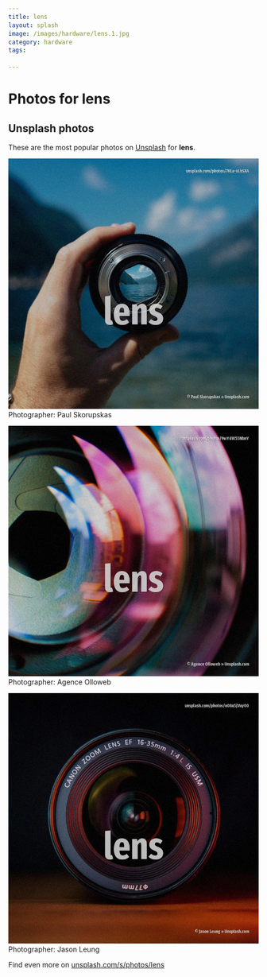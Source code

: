 ```yaml
---
title: lens
layout: splash
image: /images/hardware/lens.1.jpg
category: hardware
tags:

---
```

# Photos for lens
 
## Unsplash photos
These are the most popular photos on [Unsplash](https://unsplash.com) for **lens**.
 
![lens](/images/hardware/lens.1.jpg)
Photographer:  Paul Skorupskas
 
![lens](/images/hardware/lens.2.jpg)
Photographer:  Agence Olloweb
 
![lens](/images/hardware/lens.3.jpg)
Photographer:  Jason Leung
 
Find even more on [unsplash.com/s/photos/lens](https://unsplash.com/s/photos/lens)
 
